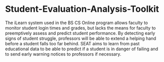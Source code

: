 # Student-Evaluation-Analysis-Toolkit
The iLearn system used in the BS CS Online program allows faculty to monitor student login times and grades, but lacks the means for faculty to preemptively assess and predict student performance. By detecting early signs of student struggle, professors will be able to extend a helping hand before a student falls too far behind. SEAT aims to learn from past educational data to be able to predict if a student is in danger of failing and to send early warning notices to professors if necessary.
